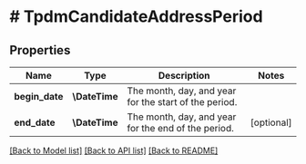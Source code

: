 # # TpdmCandidateAddressPeriod

## Properties

Name | Type | Description | Notes
------------ | ------------- | ------------- | -------------
**begin_date** | **\DateTime** | The month, day, and year for the start of the period. |
**end_date** | **\DateTime** | The month, day, and year for the end of the period. | [optional]

[[Back to Model list]](../../README.md#models) [[Back to API list]](../../README.md#endpoints) [[Back to README]](../../README.md)
